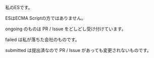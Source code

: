 私のESです。

ESはECMA Scriptの方ではありません。

ongoing のものは PR / Issue をどしどし受け付けています。

failed は私が落ちた会社のものです。

submitted は提出済なので PR / Issue があっても変更されないものです。
